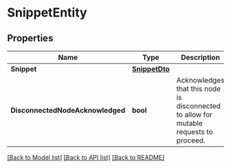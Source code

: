 # SnippetEntity

## Properties

Name | Type | Description | Notes
------------ | ------------- | ------------- | -------------
**Snippet** | [**SnippetDto**](SnippetDTO.md) |  | [optional] 
**DisconnectedNodeAcknowledged** | **bool** | Acknowledges that this node is disconnected to allow for mutable requests to proceed. | [optional] 

[[Back to Model list]](../README.md#documentation-for-models) [[Back to API list]](../README.md#documentation-for-api-endpoints) [[Back to README]](../README.md)


